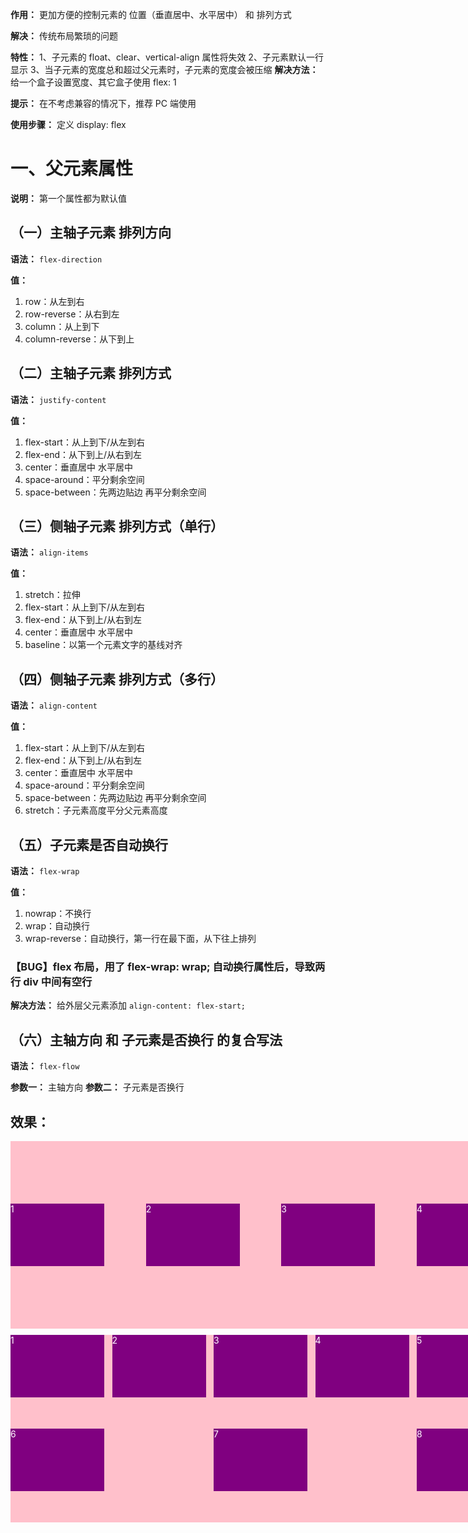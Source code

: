 **作用：** 更加方便的控制元素的 位置（垂直居中、水平居中） 和 排列方式

**解决：** 传统布局繁琐的问题

**特性：**
1、子元素的 float、clear、vertical-align 属性将失效
2、子元素默认一行显示
3、当子元素的宽度总和超过父元素时，子元素的宽度会被压缩
**解决方法：** 给一个盒子设置宽度、其它盒子使用 flex: 1
  
**提示：** 在不考虑兼容的情况下，推荐 PC 端使用

**使用步骤：** 定义 display: flex

# 一、父元素属性
  **说明：** 第一个属性都为默认值

  ## （一）主轴子元素 排列方向
  **语法：** `flex-direction`

  **值：** 
  1. row：从左到右
  2. row-reverse：从右到左
  3. column：从上到下
  4. column-reverse：从下到上

  ## （二）主轴子元素 排列方式
  **语法：** `justify-content`

  **值：**
  1. flex-start：从上到下/从左到右
  2. flex-end：从下到上/从右到左
  3. center：垂直居中 水平居中
  4. space-around：平分剩余空间
  5. space-between：先两边贴边 再平分剩余空间

  ## （三）侧轴子元素 排列方式（单行）
  **语法：** `align-items`

  **值：**
  1. stretch：拉伸
  2. flex-start：从上到下/从左到右
  3. flex-end：从下到上/从右到左
  4. center：垂直居中 水平居中
  5. baseline：以第一个元素文字的基线对齐

  ## （四）侧轴子元素 排列方式（多行）
  **语法：** `align-content`

  **值：**
  1. flex-start：从上到下/从左到右
  2. flex-end：从下到上/从右到左
  3. center：垂直居中 水平居中
  4. space-around：平分剩余空间
  5. space-between：先两边贴边 再平分剩余空间
  6. stretch：子元素高度平分父元素高度

  ## （五）子元素是否自动换行
  **语法：** `flex-wrap`

  **值：**
  1. nowrap：不换行
  2. wrap：自动换行
  3. wrap-reverse：自动换行，第一行在最下面，从下往上排列

  ### 【BUG】flex 布局，用了 flex-wrap: wrap; 自动换行属性后，导致两行 div 中间有空行
  **解决方法：** 给外层父元素添加 `align-content: flex-start;`

  ## （六）主轴方向 和 子元素是否换行 的复合写法

  **语法：** `flex-flow`

  **参数一：** 主轴方向
  **参数二：** 子元素是否换行

  ## 效果：
  <!DOCTYPE html>
  <html lang="zh-CN">
    <head>
      <meta charset="UTF-8" />
      <meta name="viewport" content="width=device-width initial-scale=1 maximum-scale=1 minimum-scale=1 user-scalable=no" />
      <title>Document</title>
      <style>
        .span {
          width: 150px;
          height: 100px;
          color: #fff;
          background-color: purple;
        }
        .div {
          display: flex;
          width: 800px;
          height: 300px;
          margin-bottom: 10px;
          background-color: pink;
        }
        .demo1 {
          justify-content: space-between;
          align-items: center;
        }
        .demo2 {
          flex-wrap: wrap;
          justify-content: space-between;
        }
      </style>
    </head>
    <body>
      <div class="div demo1">
        <span class="span">1</span>
        <span class="span">2</span>
        <span class="span">3</span>
        <span class="span">4</span>
      </div>
      <div class="div demo2">
        <span class="span">1</span>
        <span class="span">2</span>
        <span class="span">3</span>
        <span class="span">4</span>
        <span class="span">5</span>
        <span class="span">6</span>
        <span class="span">7</span>
        <span class="span">8</span>
      </div>
    </body>
  </html>